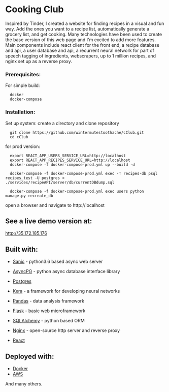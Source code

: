 # Cooking Club

Inspired by Tinder, I created a website for finding recipes in a visual and fun way.
Add the ones you want to a recipe list, automatically generate a grocery list,
and get cooking. Many technologies have been used to create the base version
of this web page and I'm excited to add more features. Main components include react client for the front end, a recipe database and api, a user database and api, a recurrent neural network for part of speech tagging of ingredients, webscrapers, up to 1 million recipes, and nginx set up as a reverse proxy.

### Prerequisites:

For simple build:
```
  docker
  docker-compose
```

### Installation:
Set up system:
  create a directory and clone repository
```
  git clone https://github.com/wintermutestoothache/cClub.git
  cd cClub
```
for prod version:
```
  export REACT_APP_USERS_SERVICE_URL=http://localhost
  export REACT_APP_RECIPES_SERVICE_URL=http://localhost
  docker-compose -f docker-compose-prod.yml up --build -d

  docker-compose -f docker-compose-prod.yml exec -T recipes-db psql recipes_test -U postgres < ./services/recipeAPI/server/db/currentDBdump.sql

  docker-compose -f docker-compose-prod.yml exec users python manage.py recreate_db
  ```

  open a browser and navigate to http://localhost

## See a live demo version at:

 http://35.172.185.176

## Built with:

* [Sanic](https://github.com/huge-success/sanic) - python3.6 based async web server
* [AsyncPG](https://magicstack.github.io/asyncpg/current/) - python async database interface library
* [Postgres](https://www.postgresql.org/)

* [Kera](https://keras.io/) - a framework for developing neural networks
* [Pandas](https://pandas.pydata.org/) - data analysis framework

* [Flask](http://flask.pocoo.org/) - basic web microframework
* [SQLAlchemy](https://www.sqlalchemy.org/) - python based ORM

* [Nginx](https://www.nginx.com/resources/wiki/) - open-source http server and reverse proxy

* [React](https://reactjs.org/)

## Deployed with:

* [Docker](https://www.docker.com/)
* [AWS](https://aws.amazon.com/)

And many others.

